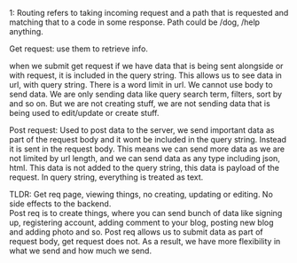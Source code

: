 1: Routing refers to taking incoming request and a path that is requested and matching that to a code in some response. Path could be /dog, /help anything.

Get request: use them to retrieve info.

 when we submit get request if we have data that is being sent alongside or with request, it is included in the query string. This allows us to see data in url, with query string. There is a word limit in url.  We cannot use body to send data.
 We are only sending data like query search term, filters, sort by and so on. But we are not creating stuff, we are not sending data that is being used to edit/update or create stuff.

Post request: Used to post data to the server, we send important data as part of the request body and it wont be included in the query string. Instead it is sent in the request body. This means we can send more data as we are not limited by url length, and we can send data as any type including json, html. This data is not added to the query string, this data is payload of the request. In query string, everything is treated as text.

TLDR: Get req page, viewing things, no creating, updating or editing. No side effects to the backend.  
Post req is to create things, where you can send bunch of data like signing up, registering account, adding comment to your blog, posting new blog and adding photo and so. Post req allows us to submit data as part of request body, get request does not. As a result, we have more flexibility in what we send and how much we send.